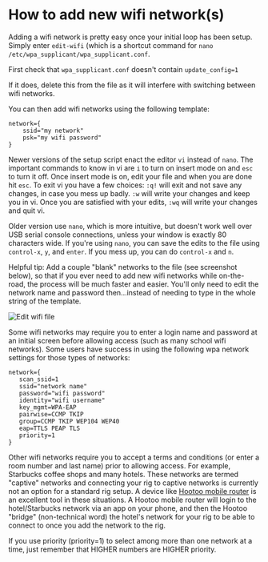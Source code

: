 # How to add new wifi network(s)

Adding a wifi network is pretty easy once your initial loop has been setup.  Simply enter `edit-wifi` (which is a shortcut command for `nano /etc/wpa_supplicant/wpa_supplicant.conf`.

First check that `wpa_supplicant.conf` doesn't contain `update_config=1`

If it does, delete this from the file as it will interfere with switching between wifi networks.

You can then add wifi networks using the following template:

```
network={
    ssid="my network"
    psk="my wifi password"
}
```
Newer versions of the setup script enact the editor `vi` instead of `nano`.  The important commands to know in vi are `i` to turn on insert mode on and `esc` to turn it off.   Once insert mode is on, edit your file and when you are done hit `esc`.   To exit vi you have a few choices: `:q!` will exit and not save any changes, in case you mess up badly.   `:w` will write your changes and keep you in vi.  Once you are satisfied with your edits, `:wq` will write your changes and quit vi.

Older version use `nano`, which is more intuitive, but doesn't work well over USB serial console connections, unless your window is exactly 80 characters wide.  If you're using `nano`, you can save the edits to the file using `control-x`, `y`, and `enter`.  If you mess up, you can do `control-x` and `n`.

Helpful tip:  Add a couple "blank" networks to the file (see screenshot below), so that if you ever need to add new wifi networks while on-the-road, the process will be much faster and easier.  You'll only need to edit the network name and password then...instead of needing to type in the whole string of the template. 

![Edit wifi file](../Images/sample-wifi-file.png)

Some wifi networks may require you to enter a login name and password at an initial screen before allowing access (such as many school wifi networks).  Some users have success in using the following wpa network settings for those types of networks:

```
network={
   scan_ssid=1
   ssid="network name"
   password="wifi password"
   identity="wifi username"
   key_mgmt=WPA-EAP
   pairwise=CCMP TKIP
   group=CCMP TKIP WEP104 WEP40
   eap=TTLS PEAP TLS
   priority=1
}
```

Other wifi networks require you to accept a terms and conditions (or enter a room number and last name) prior to allowing access.  For example, Starbucks coffee shops and many hotels.  These networks are termed "captive" networks and connecting your rig to captive networks is currently not an option for a standard rig setup.  A device like [Hootoo mobile router](https://www.hootoo.com/network-devices.html) is an excellent tool in these situations.  A Hootoo mobile router will login to the hotel/Starbucks network via an app on your phone, and then the Hootoo "bridge" (non-technical word) the hotel's network for your rig to be able to connect to once you add the network to the rig.

If you use priority (priority=1)  to select among more than one network at a time, just remember that HIGHER numbers are HIGHER priority.  
